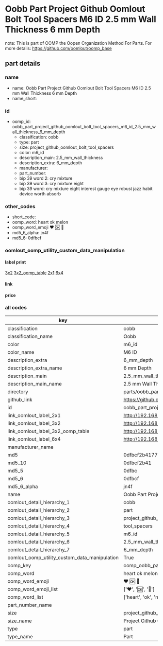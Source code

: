 # Oobb Part Project Github Oomlout Bolt Tool Spacers M6 ID 2.5 mm Wall Thickness 6 mm Depth  

note: This is part of OOMP the Oopen Organization Method For Parts. For more details: https://github.com/oomlout/oomp_base

##  part details
  







### name
* name: Oobb Part Project Github Oomlout Bolt Tool Spacers M6 ID 2.5 mm Wall Thickness 6 mm Depth
* name_short: 
### id
* oomp_id: oobb_part_project_github_oomlout_bolt_tool_spacers_m6_id_2.5_mm_wall_thickness_6_mm_depth
  * classification: oobb
  * type: part
  * size: project_github_oomlout_bolt_tool_spacers
  * color: m6_id
  * description_main: 2.5_mm_wall_thickness
  * description_extra: 6_mm_depth
  * manufacturer: 
  * part_number: 
  * bip 39 word 2: cry mixture
  * bip 39 word 3: cry mixture eight
  * bip 39 word: cry mixture eight interest gauge eye robust jazz habit device worth absorb

### other_codes
* short_code: 
* oomp_word: heart ok melon
* oomp_word_emoji :heart: :ok: :melon:
* md5_6_alpha: jn4f
* md5_6: 0dfbcf






### oomlout_oomp_utility_custom_data_manipulation
#### label print
[3x2](http://192.168.1.245:1112/?label=oomp%20jn4f)
[3x2_oomp_table](http://192.168.1.108:1112/?label=oomp%20jn4f)
[2x1](http://192.168.1.242:1112/?label=oomp%20jn4f)
[6x4](http://192.168.1.55:1112/?label=oomp%20jn4f)    

#### link

                              

#### price







### all codes 
| key | value |  
| --- | --- |  
| classification | oobb |  
| classification_name | Oobb |  
| color | m6_id |  
| color_name | M6 ID |  
| description_extra | 6_mm_depth |  
| description_extra_name | 6 mm Depth |  
| description_main | 2.5_mm_wall_thickness |  
| description_main_name | 2.5 mm Wall Thickness |  
| directory | parts/oobb_part_project_github_oomlout_bolt_tool_spacers_m6_id_2.5_mm_wall_thickness_6_mm_depth |  
| github_link | https://github.com/oomlout/oomlout_oomp_part_src/tree/main/parts/oobb_part_project_github_oomlout_bolt_tool_spacers_m6_id_2.5_mm_wall_thickness_6_mm_depth |  
| id | oobb_part_project_github_oomlout_bolt_tool_spacers_m6_id_2.5_mm_wall_thickness_6_mm_depth |  
| link_oomlout_label_2x1 | http://192.168.1.242:1112/?label=oomp%20jn4f |  
| link_oomlout_label_3x2 | http://192.168.1.245:1112/?label=oomp%20jn4f |  
| link_oomlout_label_3x2_oomp_table | http://192.168.1.108:1112/?label=oomp%20jn4f |  
| link_oomlout_label_6x4 | http://192.168.1.55:1112/?label=oomp%20jn4f |  
| manufacturer_name |  |  
| md5 | 0dfbcf2b4177776944b0475a8de391a9 |  
| md5_10 | 0dfbcf2b41 |  
| md5_5 | 0dfbc |  
| md5_6 | 0dfbcf |  
| md5_6_alpha | jn4f |  
| name | Oobb Part Project Github Oomlout Bolt Tool Spacers M6 ID 2.5 mm Wall Thickness 6 mm Depth |  
| oomlout_detail_hierarchy_1 | oobb |  
| oomlout_detail_hierarchy_2 | part |  
| oomlout_detail_hierarchy_3 | project_github_bolt |  
| oomlout_detail_hierarchy_4 | tool_spacers |  
| oomlout_detail_hierarchy_5 | m6_id |  
| oomlout_detail_hierarchy_6 | 2.5_mm_wall_thickness |  
| oomlout_detail_hierarchy_7 | 6_mm_depth |  
| oomlout_oomp_utility_custom_data_manipulation | True |  
| oomp_key | oomp_oobb_part_project_github_oomlout_bolt_tool_spacers_m6_id_2.5_mm_wall_thickness_6_mm_depth |  
| oomp_word | heart ok melon |  
| oomp_word_emoji | :heart: :ok: :melon: |  
| oomp_word_emoji_list | [':heart:', ':ok:', ':melon:'] |  
| oomp_word_list | ['heart', 'ok', 'melon'] |  
| part_number_name |  |  
| size | project_github_oomlout_bolt_tool_spacers |  
| size_name | Project Github Oomlout Bolt Tool Spacers |  
| type | part |  
| type_name | Part |  
